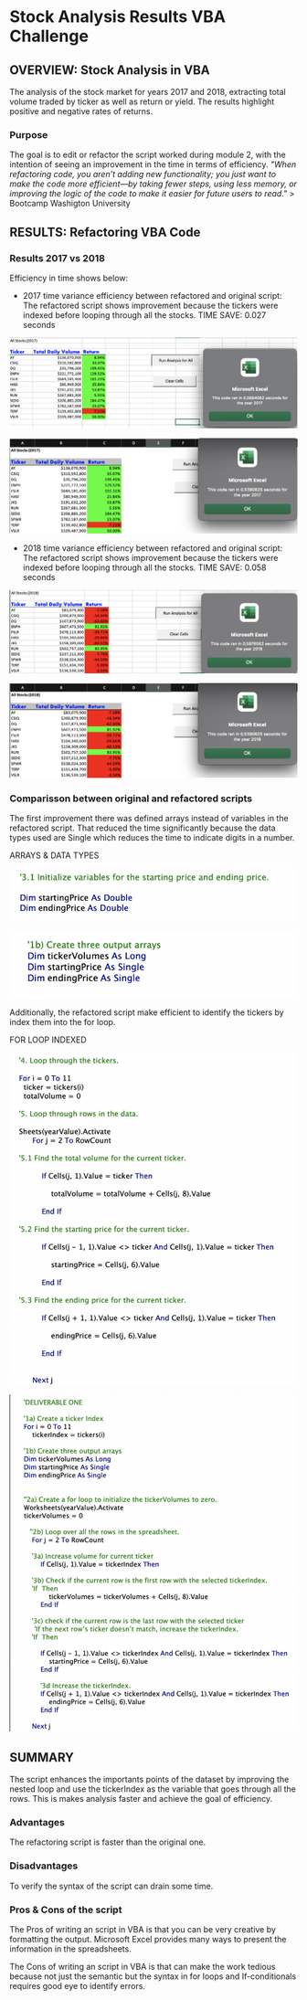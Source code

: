 # **Stock Analysis Results VBA Challenge**

## OVERVIEW: Stock Analysis in VBA
The analysis of the stock market for years 2017 and 2018, extracting total volume traded by ticker as well as return or yield. The results highlight positive and negative rates of returns.

### Purpose
The goal is to edit or refactor the script worked during module 2, with the intention of seeing an improvement in the time in terms of efficiency. 
*"When refactoring code, you aren’t adding new functionality; you just want to make the code more efficient—by taking fewer steps, using less memory, or improving the logic of the code to make it easier for future users to read."* > Bootcamp Washigton University

## RESULTS: Refactoring VBA Code

### Results 2017 vs 2018
Efficiency in time shows below:
- 2017 time variance efficiency between refactored and original script: The refactored script shows improvement because the tickers were indexed before looping through all the stocks.
TIME SAVE: 0.027 seconds

![Run-time 2017 with original script](Resources/Run-time%202017_original.png)

![Run-time 2017 with refactored script](Resources/Run-time%202017_refactored.png)

- 2018 time variance efficiency between refactored and original script: The refactored script shows improvement because the tickers were indexed before looping through all the stocks.
TIME SAVE: 0.058 seconds

![Run-time 2018 with original script](Resources/Run-time_2018_original.png)

![Run-time 2018 with refactored script](Resources/Run-time%202018_refactored.png)

### Comparisson between original and refactored scripts
The first improvement there was defined arrays instead of variables in the refactored script. That reduced the time significantly because the data types used are Single which reduces the time to indicate digits in a number.

ARRAYS & DATA TYPES

![Original Script](Resources/Variables%20defined%20as%20Double.png)

![Refactored Script](Resources/Variables%20defined%20as%20Single.png)

Additionally, the refactored script make efficient to identify the tickers by index them into the for loop.

FOR LOOP INDEXED

![Original Script](Resources/original%20for%20loop.png)

![Refactored Script](Resources/refactored%20for%20loop.png)


## SUMMARY
The script enhances the importants points of the dataset by improving the nested loop and use the tickerIndex as the variable that goes through all the rows. This is makes analysis faster and achieve the goal of efficiency.

### Advantages
The refactoring script is faster than the original one.

### Disadvantages
To verify the syntax of the script can drain some time.

### Pros & Cons of the script
The Pros of writing an script in VBA is that you can be very creative by formatting the output. Microsoft Excel provides many ways to present the information in the spreadsheets.

The Cons of writing an script in VBA is that can make the work tedious because not just the semantic but the syntax in for loops and If-conditionals requires good eye to identify errors.
